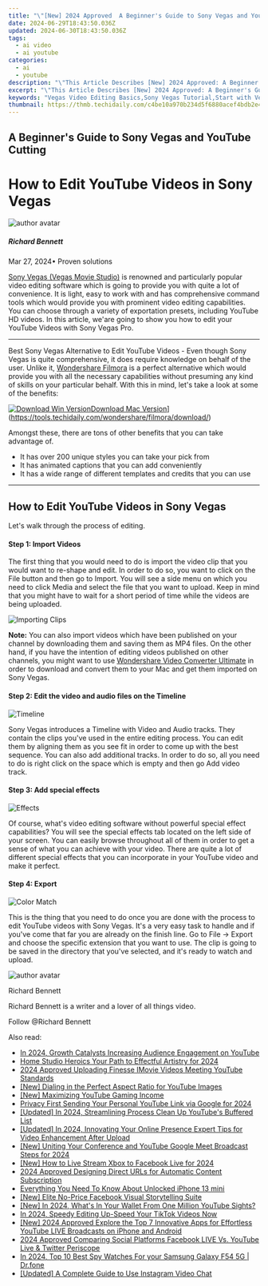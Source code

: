 ```yaml
---
title: "\"[New] 2024 Approved  A Beginner's Guide to Sony Vegas and YouTube Cutting\""
date: 2024-06-29T18:43:50.036Z
updated: 2024-06-30T18:43:50.036Z
tags:
  - ai video
  - ai youtube
categories:
  - ai
  - youtube
description: "\"This Article Describes [New] 2024 Approved: A Beginner's Guide to Sony Vegas and YouTube Cutting\""
excerpt: "\"This Article Describes [New] 2024 Approved: A Beginner's Guide to Sony Vegas and YouTube Cutting\""
keywords: "Vegas Video Editing Basics,Sony Vegas Tutorial,Start with Vegas Cutting,YouTubers' Edit Guide,Basic YouTube Editing,Essential Vegas Editing Skills,Beginner Vegas and YouTube Techniques"
thumbnail: https://thmb.techidaily.com/c4be10a970b234d5f6880acef4bdb2e4828d9b824f3ccac5078e8475f10ac115.jpg
---
```


## A Beginner's Guide to Sony Vegas and YouTube Cutting

# How to Edit YouTube Videos in Sony Vegas

![author avatar](https://images.wondershare.com/filmora/article-images/richard-bennett.jpg)

##### Richard Bennett

 Mar 27, 2024• Proven solutions

[Sony Vegas (Vegas Movie Studio)](https://tools.techidaily.com/wondershare/filmora/download/) is renowned and particularly popular video editing software which is going to provide you with quite a lot of convenience. It is light, easy to work with and has comprehensive command tools which would provide you with prominent video editing capabilities. You can choose through a variety of exportation presets, including YouTube HD videos. In this article, we'are going to show you how to edit your YouTube Videos with Sony Vegas Pro.

---

Best Sony Vegas Alternative to Edit YouTube Videos - Even though Sony Vegas is quite comprehensive, it does require knowledge on behalf of the user. Unlike it, [Wondershare Filmora](https://tools.techidaily.com/wondershare/filmora/download/) is a perfect alternative which would provide you with all the necessary capabilities without presuming any kind of skills on your particular behalf. With this in mind, let's take a look at some of the benefits:

[![Download Win Version](https://images.wondershare.com/filmora/guide/download-btn-win.jpg)](https://tools.techidaily.com/wondershare/filmora/download/)[Download Mac Version](https://images.wondershare.com/filmora/guide/download-btn-mac.jpg)](https://tools.techidaily.com/wondershare/filmora/download/)

Amongst these, there are tons of other benefits that you can take advantage of.

* It has over 200 unique styles you can take your pick from
* It has animated captions that you can add conveniently
* It has a wide range of different templates and credits that you can use

---

## How to Edit YouTube Videos in Sony Vegas

Let's walk through the process of editing.

#### Step 1: Import Videos

The first thing that you would need to do is import the video clip that you would want to re-shape and edit. In order to do so, you want to click on the File button and then go to Import. You will see a side menu on which you need to click Media and select the file that you want to upload. Keep in mind that you might have to wait for a short period of time while the videos are being uploaded.

![Importing Clips](https://images.wondershare.com/filmora/article-images/beginner-tips-for-vegas-pro-1.jpg)

**Note:** You can also import videos which have been published on your channel by downloading them and saving them as MP4 files. On the other hand, if you have the intention of editing videos published on other channels, you might want to use [Wondershare Video Converter Ultimate](https://tools.techidaily.com/wondershare/videoconverter/download/) in order to download and convert them to your Mac and get them imported on Sony Vegas.

#### Step 2: Edit the video and audio files on the Timeline

![Timeline](https://images.wondershare.com/filmora/article-images/beginner-tips-for-vegas-pro-2.jpg)

Sony Vegas introduces a Timeline with Video and Audio tracks. They contain the clips you've used in the entire editing process. You can edit them by aligning them as you see fit in order to come up with the best sequence. You can also add additional tracks. In order to do so, all you need to do is right click on the space which is empty and then go Add video track.

#### Step 3: Add special effects

![Effects](https://images.wondershare.com/filmora/article-images/beginner-tips-for-vegas-pro-3.jpg)

Of course, what's video editing software without powerful special effect capabilities? You will see the special effects tab located on the left side of your screen. You can easily browse throughout all of them in order to get a sense of what you can achieve with your video. There are quite a lot of different special effects that you can incorporate in your YouTube video and make it perfect.

#### Step 4: Export

![Color Match](https://images.wondershare.com/filmora/article-images/beginner-tips-for-vegas-pro-5.jpg)

This is the thing that you need to do once you are done with the process to edit YouTube videos with Sony Vegas. It's a very easy task to handle and if you've come that far you are already on the finish line. Go to File -> Export and choose the specific extension that you want to use. The clip is going to be saved in the directory that you've selected, and it's ready to watch and upload.

![author avatar](https://images.wondershare.com/filmora/article-images/richard-bennett.jpg)

Richard Bennett

Richard Bennett is a writer and a lover of all things video.

Follow @Richard Bennett


<ins class="adsbygoogle"
     style="display:block"
     data-ad-format="autorelaxed"
     data-ad-client="ca-pub-7571918770474297"
     data-ad-slot="1223367746"></ins>



<ins class="adsbygoogle"
     style="display:block"
     data-ad-client="ca-pub-7571918770474297"
     data-ad-slot="8358498916"
     data-ad-format="auto"
     data-full-width-responsive="true"></ins>

<span class="atpl-alsoreadstyle">Also read:</span>
<div><ul>
<li><a href="https://youtube-sure.techidaily.com/24-growth-catalysts-increasing-audience-engagement-on-youtube/"><u>In 2024, Growth Catalysts  Increasing Audience Engagement on YouTube</u></a></li>
<li><a href="https://youtube-sure.techidaily.com/studio-heroics-your-path-to-effectful-artistry-for-2024/"><u>Home Studio Heroics  Your Path to Effectful Artistry for 2024</u></a></li>
<li><a href="https://youtube-sure.techidaily.com/approved-uploading-finesse-imovie-videos-meeting-youtube-standards/"><u>2024 Approved  Uploading Finesse  IMovie Videos Meeting YouTube Standards</u></a></li>
<li><a href="https://youtube-sure.techidaily.com/ialing-in-the-perfect-aspect-ratio-for-youtube-images/"><u>[New] Dialing in the Perfect Aspect Ratio for YouTube Images</u></a></li>
<li><a href="https://youtube-sure.techidaily.com/aximizing-youtube-gaming-income/"><u>[New] Maximizing YouTube Gaming Income</u></a></li>
<li><a href="https://youtube-sure.techidaily.com/cy-first-sending-your-personal-youtube-link-via-google-for-2024/"><u>Privacy First  Sending Your Personal YouTube Link via Google for 2024</u></a></li>
<li><a href="https://youtube-sure.techidaily.com/ed-in-2024-streamlining-process-clean-up-youtubes-buffered-list/"><u>[Updated] In 2024, Streamlining Process  Clean Up YouTube's Buffered List</u></a></li>
<li><a href="https://youtube-sure.techidaily.com/ed-in-2024-innovating-your-online-presence-expert-tips-for-video-enhancement-after-upload/"><u>[Updated] In 2024, Innovating Your Online Presence  Expert Tips for Video Enhancement After Upload</u></a></li>
<li><a href="https://youtube-sure.techidaily.com/niting-your-conference-and-youtube-google-meet-broadcast-steps-for-2024/"><u>[New] Uniting Your Conference and YouTube  Google Meet Broadcast Steps for 2024</u></a></li>
<li><a href="https://facebook-video-content.techidaily.com/new-how-to-live-stream-xbox-to-facebook-live-for-2024/"><u>[New] How to Live Stream Xbox to Facebook Live for 2024</u></a></li>
<li><a href="https://youtube-videos.techidaily.com/2024-approved-designing-direct-urls-for-automatic-content-subscription/"><u>2024 Approved  Designing Direct URLs for Automatic Content Subscription</u></a></li>
<li><a href="https://ios-unlock.techidaily.com/everything-you-need-to-know-about-unlocked-iphone-13-mini-by-drfone-ios/"><u>Everything You Need To Know About Unlocked iPhone 13 mini</u></a></li>
<li><a href="https://facebook-video-content.techidaily.com/new-elite-no-price-facebook-visual-storytelling-suite/"><u>[New] Elite No-Price Facebook Visual Storytelling Suite</u></a></li>
<li><a href="https://youtube-data.techidaily.com/n-2024-whats-in-your-wallet-from-one-million-youtube-sights/"><u>[New] In 2024, What's In Your Wallet From One Million YouTube Sights?</u></a></li>
<li><a href="https://tiktok-video-files.techidaily.com/in-2024-speedy-editing-up-speed-your-tiktok-videos-now/"><u>In 2024, Speedy Editing  Up-Speed Your TikTok Videos Now</u></a></li>
<li><a href="https://facebook-record-videos.techidaily.com/new-2024-approved-explore-the-top-7-innovative-apps-for-effortless-youtube-live-broadcasts-on-iphone-and-android/"><u>[New] 2024 Approved  Explore the Top 7 Innovative Apps for Effortless YouTube LIVE Broadcasts on iPhone and Android</u></a></li>
<li><a href="https://youtube-clips.techidaily.com/2024-approved-comparing-social-platforms-facebook-live-vs-youtube-live-and-twitter-periscope/"><u>2024 Approved  Comparing Social Platforms  Facebook LIVE Vs. YouTube Live & Twitter Periscope</u></a></li>
<li><a href="https://android-location-track.techidaily.com/in-2024-top-10-best-spy-watches-for-your-samsung-galaxy-f54-5g-drfone-by-drfone-virtual-android/"><u>In 2024, Top 10 Best Spy Watches For your Samsung Galaxy F54 5G | Dr.fone</u></a></li>
<li><a href="https://instagram-video-files.techidaily.com/updated-a-complete-guide-to-use-instagram-video-chat/"><u>[Updated] A Complete Guide to Use Instagram Video Chat</u></a></li>
</ul></div>
